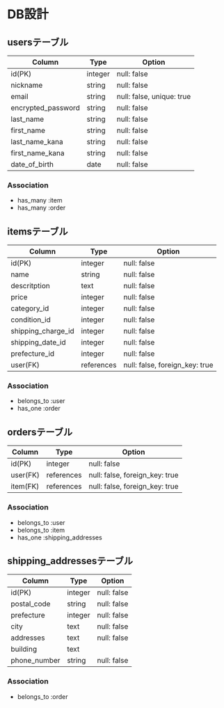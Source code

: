 # DB設計
## usersテーブル
| Column | Type | Option |
|-|-|-|
| id(PK) | integer | null: false |
| nickname | string | null: false |
| email | string | null: false, unique: true |
| encrypted_password | string | null: false |
| last_name | string | null: false |
| first_name | string | null: false |
| last_name_kana | string | null: false |
| first_name_kana | string | null: false |
| date_of_birth | date | null: false |

### Association
- has_many :item
- has_many :order

## itemsテーブル
| Column | Type | Option |
|-|-|-|
| id(PK) | integer | null: false |
| name | string | null: false |
| descritption | text | null: false |
| price | integer | null: false |
| category_id | integer | null: false |
| condition_id | integer | null: false |
| shipping_charge_id | integer | null: false |
| shipping_date_id | integer | null: false |
| prefecture_id | integer | null: false |
| user(FK) | references | null: false, foreign_key: true |

### Association
- belongs_to :user
- has_one :order

## ordersテーブル
| Column | Type | Option |
|-|-|-|
| id(PK) | integer | null: false |
| user(FK) | references | null: false, foreign_key: true |
| item(FK) | references | null: false, foreign_key: true |

### Association
- belongs_to :user
- belongs_to :item
- has_one :shipping_addresses

## shipping_addressesテーブル
| Column | Type | Option |
|-|-|-|
| id(PK) | integer | null: false |
| postal_code | string | null: false |
| prefecture | integer | null: false |
| city | text | null: false |
| addresses | text | null: false |
| building | text |
| phone_number | string | null: false |

### Association
- belongs_to :order